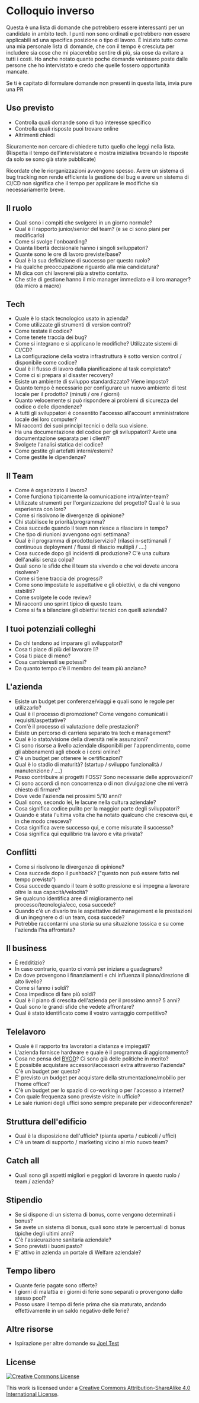 # Colloquio inverso

Questa è una lista di domande che potrebbero essere interessanti per un candidato in ambito tech.
I punti non sono ordinati e potrebbero non essere applicabili ad una specifica posizione o tipo di lavoro.
È iniziato tutto come una mia personale lista di domande, che con il tempo è cresciuta per includere sia cose che mi piacerebbe sentire di più, sia cose da evitare a tutti i costi.
Ho anche notato quante poche domande venissero poste dalle persone che ho intervistato e credo che quelle fossero opportunità mancate.

Se ti è capitato di formulare domande non presenti in questa lista, invia pure una PR


## Uso previsto

- Controlla quali domande sono di tuo interesse specifico
- Controlla quali risposte puoi trovare online
- Altrimenti chiedi

Sicuramente non cercare di chiedere tutto quello che leggi nella lista. (Rispetta il tempo dell'intervistatore e mostra iniziativa trovando le risposte da solo se sono già state pubblicate)

Ricordate che le riorganizzazioni avvengono spesso.
Avere un sistema di bug tracking non rende efficiente la gestione dei bug e avere un sistema di CI/CD non significa che il tempo per applicare le modifiche sia necessariamente breve.


## Il ruolo

- Quali sono i compiti che svolgerei in un giorno normale?
- Qual è il rapporto junior/senior del team? (e se ci sono piani per modificarlo)
- Come si svolge l'onboarding?
- Quanta libertà decisionale hanno i singoli sviluppatori?
- Quante sono le ore di lavoro previste/base?
- Qual è la sua definizione di successo per questo ruolo?
- Ha qualche preoccupazione riguardo alla mia candidatura?
- Mi dica con chi lavorerei più a stretto contatto.
- Che stile di gestione hanno il mio manager immediato e il loro manager? (da micro a macro)


## Tech

- Quale è lo stack tecnologico usato in azienda?
- Come utilizzate gli strumenti di version control?
- Come testate il codice?
- Come tenete traccia dei bug?
- Come si integrano e si applicano le modifiche? Utilizzate sistemi di CI/CD?
- La configurazione della vostra infrastruttura è sotto version control / disponibile come codice?
- Qual è il flusso di lavoro dalla pianificazione al task completato?
- Come ci si prepara al disaster recovery?
- Esiste un ambiente di sviluppo standardizzato? Viene imposto?
- Quanto tempo è necessario per configurare un nuovo ambiente di test locale per il prodotto? (minuti / ore / giorni)
- Quanto velocemente si può rispondere ai problemi di sicurezza del codice o delle dipendenze?
- A tutti gli sviluppatori è consentito l'accesso all'account amministratore locale dei loro computer?
- Mi racconti dei suoi principi tecnici o della sua visione.
- Ha una documentazione del codice per gli sviluppatori? Avete una documentazione separata per i clienti?
- Svolgete l'analisi statica del codice?
- Come gestite gli artefatti interni/esterni?
- Come gestite le dipendenze?


## Il Team

- Come è organizzato il lavoro?
- Come funziona tipicamente la comunicazione intra/inter-team?
- Utilizzate strumenti per l'organizzazione del progetto? Qual è la sua esperienza con loro?
- Come si risolvono le divergenze di opinione?
- Chi stabilisce le priorità/programma?
- Cosa succede quando il team non riesce a rilasciare in tempo?
- Che tipo di riunioni avvengono ogni settimana?
- Qual è il programma di prodotto/servizio? (rilasci n-settimanali / continuous deployment  / flussi di rilascio multipli / ....)
- Cosa succede dopo gli incidenti di produzione? C'è una cultura dell'analisi senza colpa?
- Quali sono le sfide che il team sta vivendo e che voi dovete ancora risolvere?
- Come si tiene traccia dei progressi?
- Come sono impostate le aspettative e gli obiettivi, e da chi vengono stabiliti?
- Come svolgete le code review?
- Mi racconti uno sprint tipico di questo team.
- Come si fa a bilanciare gli obiettivi tecnici con quelli aziendali?


## I tuoi potenziali colleghi

- Da chi tendono ad imparare gli sviluppatori?
- Cosa ti piace di più del lavorare lì?
- Cosa ti piace di meno?
- Cosa cambieresti se potessi?
- Da quanto tempo c'è il membro del team più anziano?


## L'azienda

- Esiste un budget per conferenze/viaggi e quali sono le regole per utilizzarlo?
- Qual è il processo di promozione? Come vengono comunicati i requisiti/aspettative?
- Com'è il processo di valutazione delle prestazioni?
- Esiste un percorso di carriera separato tra tech e management?
- Qual è lo stato/visione della diversità nelle assunzioni?
- Ci sono risorse a livello aziendale disponibili per l'apprendimento, come gli abbonamenti agli ebook o i corsi online?
- C'è un budget per ottenere le certificazioni?
- Qual è lo stadio di maturità? (startup / sviluppo funzionalità / manutenzione / ....)
- Posso contribuire ai progetti FOSS? Sono necessarie delle approvazioni?
- Ci sono accordi di non concorrenza o di non divulgazione che mi verrà chiesto di firmare?
- Dove vede l'azienda nei prossimi 5/10 anni? 
- Quali sono, secondo lei, le lacune nella cultura aziendale?
- Cosa significa codice pulito per la maggior parte degli sviluppatori?
- Quando è stata l'ultima volta che ha notato qualcuno che cresceva qui, e in che modo cresceva?
- Cosa significa avere successo qui, e come misurate il successo?
- Cosa significa qui equilibrio tra lavoro e vita privata?

## Conflitti

- Come si risolvono le divergenze di opinione?
- Cosa succede dopo il pushback? ("questo non può essere fatto nel tempo previsto")
- Cosa succede quando il team è sotto pressione e si impegna a lavorare oltre la sua capacità/velocità?
- Se qualcuno identifica aree di miglioramento nel processo/tecnologia/ecc, cosa succede?
- Quando c'è un divario tra le aspettative del management e le prestazioni di un ingegnere o di un team, cosa succede?
- Potrebbe raccontarmi una storia su una situazione tossica e su come l'azienda l'ha affrontata?

## Il business

- È redditizio?
- In caso contrario, quanto ci vorrà per iniziare a guadagnare?
- Da dove provengono i finanziamenti e chi influenza il piano/direzione di alto livello?
- Come si fanno i soldi?
- Cosa impedisce di fare più soldi?
- Qual è il piano di crescita dell'azienda per il prossimo anno? 5 anni?
- Quali sono le grandi sfide che vedete affrontare?
- Qual è stato identificato come il vostro vantaggio competitivo?

## Telelavoro

- Quale è il rapporto tra lavoratori a distanza e impiegati?
- L'azienda fornisce hardware e quale è il programma di aggiornamento?
- Cosa ne pensa del [BYOD](https://en.wikipedia.org/wiki/Bring_your_own_device)? Ci sono già delle politiche in merito?
- È possibile acquistare accessori/accessori extra attraverso l'azienda? C'è un budget per questo?
- E' previsto un budget per acquistare della strumentazione/mobilio per l'home office?
- C'è un budget per lo spazio di co-working o per l'accesso a internet?
- Con quale frequenza sono previste visite in ufficio?
- Le sale riunioni degli uffici sono sempre preparate per videoconferenze?

## Struttura dell'edificio

- Qual è la disposizione dell'ufficio? (pianta aperta / cubicoli / uffici)
- C'è un team di supporto / marketing vicino al mio nuovo team?

## Catch all

- Quali sono gli aspetti migliori e peggiori di lavorare in questo ruolo / team / azienda?

## Stipendio

- Se si dispone di un sistema di bonus, come vengono determinati i bonus?
- Se avete un sistema di bonus, quali sono state le percentuali di bonus tipiche degli ultimi anni?
- C'è l'assicurazione sanitaria aziendale?
- Sono previsti i buoni pasto? 
- E' attivo in azienda un portale di Welfare aziendale?

## Tempo libero

- Quante ferie pagate sono offerte?
- I giorni di malattia e i giorni di ferie sono separati o provengono dallo stesso pool?
- Posso usare il tempo di ferie prima che sia maturato, andando effettivamente in un saldo negativo delle ferie?

## Altre risorse

- Ispirazione per altre domande su [Joel Test](https://www.joelonsoftware.com/2000/08/09/the-joel-test-12-steps-to-better-code/)

## License

[![Creative Commons License](https://i.creativecommons.org/l/by-sa/4.0/88x31.png)](https://creativecommons.org/licenses/by-sa/4.0/)

This work is licensed under a [Creative Commons Attribution-ShareAlike 4.0 International License](https://creativecommons.org/licenses/by-sa/4.0/).
